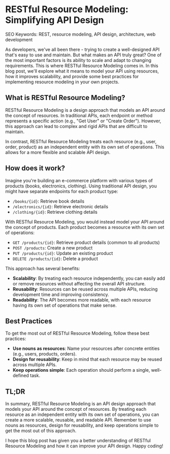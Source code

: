**RESTful Resource Modeling: Simplifying API Design**
=====================================

SEO Keywords: REST, resource modeling, API design, architecture, web development

As developers, we've all been there - trying to create a well-designed API that's easy to use and maintain. But what makes an API truly great? One of the most important factors is its ability to scale and adapt to changing requirements. This is where RESTful Resource Modeling comes in. In this blog post, we'll explore what it means to model your API using resources, how it improves scalability, and provide some best practices for implementing resource modeling in your own projects.

**What is RESTful Resource Modeling?**
------------------------------------

RESTful Resource Modeling is a design approach that models an API around the concept of resources. In traditional APIs, each endpoint or method represents a specific action (e.g., "Get User" or "Create Order"). However, this approach can lead to complex and rigid APIs that are difficult to maintain.

In contrast, RESTful Resource Modeling treats each resource (e.g., user, order, product) as an independent entity with its own set of operations. This allows for a more flexible and scalable API design.

**How does it work?**
--------------------

Imagine you're building an e-commerce platform with various types of products (books, electronics, clothing). Using traditional API design, you might have separate endpoints for each product type:

* `/books/{id}`: Retrieve book details
* `/electronics/{id}`: Retrieve electronic details
* `/clothing/{id}`: Retrieve clothing details

With RESTful Resource Modeling, you would instead model your API around the concept of products. Each product becomes a resource with its own set of operations:

* `GET /products/{id}`: Retrieve product details (common to all products)
* `POST /products`: Create a new product
* `PUT /products/{id}`: Update an existing product
* `DELETE /products/{id}`: Delete a product

This approach has several benefits:

* **Scalability**: By treating each resource independently, you can easily add or remove resources without affecting the overall API structure.
* **Reusability**: Resources can be reused across multiple APIs, reducing development time and improving consistency.
* **Readability**: The API becomes more readable, with each resource having its own set of operations that make sense.

**Best Practices**
-------------------

To get the most out of RESTful Resource Modeling, follow these best practices:

* **Use nouns as resources**: Name your resources after concrete entities (e.g., users, products, orders).
* **Design for reusability**: Keep in mind that each resource may be reused across multiple APIs.
* **Keep operations simple**: Each operation should perform a single, well-defined task.

**TL;DR**
----------

In summary, RESTful Resource Modeling is an API design approach that models your API around the concept of resources. By treating each resource as an independent entity with its own set of operations, you can create a more scalable, reusable, and readable API. Remember to use nouns as resources, design for reusability, and keep operations simple to get the most out of this approach.

I hope this blog post has given you a better understanding of RESTful Resource Modeling and how it can improve your API design. Happy coding!